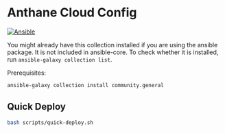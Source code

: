 # Anthane Cloud Config

[![Ansible](https://img.shields.io/badge/ansible-%231A1918.svg?style=for-the-badge&logo=ansible&logoColor=white)](https://www.ansible.com/)

You might already have this collection installed if you are using the ansible package.
It is not included in ansible-core. To check whether it is installed, run `ansible-galaxy collection list`.

Prerequisites:

```bash
ansible-galaxy collection install community.general
```

## Quick Deploy

```bash
bash scripts/quick-deploy.sh
```
